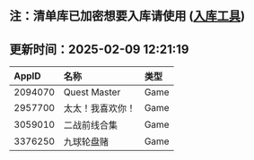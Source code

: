 ## 注：清单库已加密想要入库请使用 ([入库工具](https://github.com/BlankTMing/ManifestAutoUpdate/releases))

## 更新时间：2025-02-09 12:21:19
| AppID | 名称 | 类型  |
| :-------------------- | :----------------------------- | :----------- |
| 2094070 | Quest Master| Game |
| 2957700 | 太太！我喜欢你！| Game |
| 3059010 | 二战前线合集| Game |
| 3376250 | 九球轮盘赌| Game |
